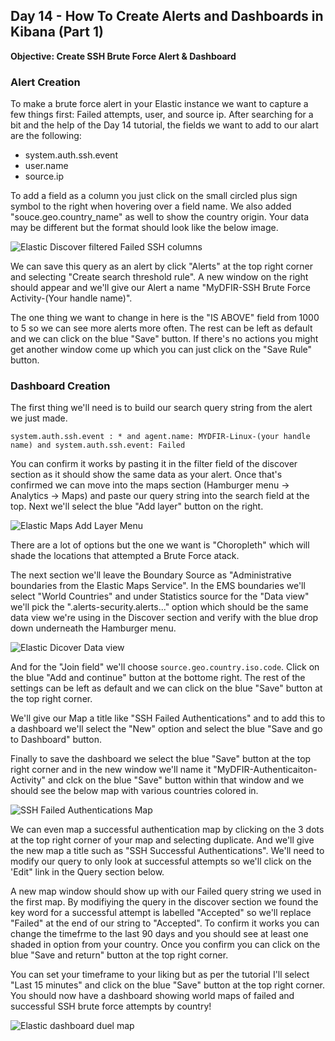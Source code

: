 ## Day 14 - How To Create Alerts and Dashboards in Kibana (Part 1)
**Objective:  Create SSH Brute Force Alert & Dashboard**


### Alert Creation

To make a brute force alert in your Elastic instance we want to capture a few things first:  Failed attempts, user, and source ip.  After searching for a bit and the help of the Day 14 tutorial, the fields we want to add to our alart are the following:
- system.auth.ssh.event
- user.name
- source.ip

To add a field as a column you just click on the small circled plus sign symbol to the right when hovering over a field name.  We also added "souce.geo.country_name" as well to show the country origin.  Your data may be different but the format should look like the below image.

![Elastic Discover filtered Failed SSH columns](https://github.com/user-attachments/assets/60dd697f-4d02-4ed8-bc0f-65316a4fd3eb)

We can save this query as an alert by click "Alerts" at the top right corner and selecting "Create search threshold rule".  A new window on the right should appear and we'll give our Alert a name "MyDFIR-SSH Brute Force Activity-(Your handle name)".

The one thing we want to change in here is the "IS ABOVE" field from 1000 to 5 so we can see more alerts more often.  The rest can be left as default and we can click on the blue "Save" button.  If there's no actions you might get another window come up which you can just click on the "Save Rule" button.

### Dashboard Creation

The first thing we'll need is to build our search query string from the alert we just made.

`system.auth.ssh.event : * and agent.name: MYDFIR-Linux-(your handle name) and system.auth.ssh.event: Failed`

You can confirm it works by pasting it in the filter field of the discover section as it should show the same data as your alert.  Once that's confirmed we can move into the maps section (Hamburger menu -> Analytics -> Maps) and paste our query string into the search field at the top.  Next we'll select the blue "Add layer" button on the right.

![Elastic Maps Add Layer Menu](https://github.com/user-attachments/assets/3c953f60-d974-4c13-bdd5-dc7e35107c67)

There are a lot of options but the one we want is "Choropleth" which will shade the locations that attempted a Brute Force atack.

The next section we'll leave the Boundary Source as "Administrative boundaries from the Elastic Maps Service".  In the EMS boundaries we'll select "World Countries" and under Statistics source for the "Data view" we'll pick the ".alerts-security.alerts..." option which should be the same data view we're using in the Discover section and verify with the blue drop down underneath the Hamburger menu.

![Elastic Dicover Data view](https://github.com/user-attachments/assets/f2e5a1b8-6736-42f8-8e72-a5afb7c703c1)

And for the "Join field" we'll choose `source.geo.country.iso.code`.  Click on the blue "Add and continue" button at the bottome right.  The rest of the settings can be left as default and we can click on the blue "Save" button at the top right corner.

We'll give our Map a title like "SSH Failed Authentications" and to add this to a dashboard we'll select the "New" option and select the blue "Save and go to Dashboard" button.

Finally to save the dashboard we select the blue "Save" button at the top right corner and in the new window we'll name it "MyDFIR-Authenticaiton-Activity" and clck on the blue "Save" button within that window and we should see the below map with various countries colored in.

![SSH Failed Authentications Map](https://github.com/user-attachments/assets/55bc33c8-4b70-4a27-a5e1-8511fc264f52)

We can even map a successful authentication map by clicking on the 3 dots at the top right corner of your map and selecting duplicate.  And we'll give the new map a title such as "SSH Successful Authentications".  We'll need to modify our query to only look at successful attempts so we'll click on the 'Edit" link in the Query section below.

A new map window should show up with our Failed query string we used in the first map.  By modifiying the query in the discover section we found the key word for a successful attempt is labelled "Accepted" so we'll replace "Failed" at the end of our string to "Accepted".  To confirm it works you can change the timefrme to the last 90 days and you should see at least one shaded in option from your country.  Once you confirm you can click on the blue "Save and return" button at the top right corner.

You can set your timeframe to your liking but as per the tutorial I'll select "Last 15 minutes" and click on the blue "Save" button at the top right corner.  You should now have a dashboard showing world maps of failed and successful SSH brute force attempts by country!

![Elastic dashboard duel map](https://github.com/user-attachments/assets/eae407e6-606c-47d5-bf23-22500d2d10ce)

